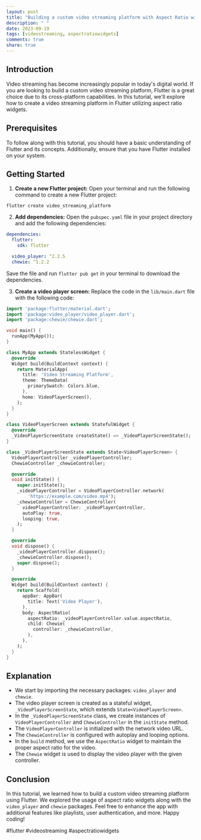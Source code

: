 ```yaml
---
layout: post
title: "Building a custom video streaming platform with Aspect Ratio widgets in Flutter"
description: " "
date: 2023-09-19
tags: [videostreaming, aspectratiowidgets]
comments: true
share: true
---
```


## Introduction
Video streaming has become increasingly popular in today's digital world. If you are looking to build a custom video streaming platform, Flutter is a great choice due to its cross-platform capabilities. In this tutorial, we'll explore how to create a video streaming platform in Flutter utilizing aspect ratio widgets.

## Prerequisites
To follow along with this tutorial, you should have a basic understanding of Flutter and its concepts. Additionally, ensure that you have Flutter installed on your system.

## Getting Started
1. **Create a new Flutter project:** Open your terminal and run the following command to create a new Flutter project:
```
flutter create video_streaming_platform
```

2. **Add dependencies:** Open the `pubspec.yaml` file in your project directory and add the following dependencies:
```yaml
dependencies:
  flutter:
    sdk: flutter

  video_player: ^2.2.5
  chewie: ^1.2.2
```
Save the file and run `flutter pub get` in your terminal to download the dependencies.

3. **Create a video player screen:** Replace the code in the `lib/main.dart` file with the following code:
```dart
import 'package:flutter/material.dart';
import 'package:video_player/video_player.dart';
import 'package:chewie/chewie.dart';

void main() {
  runApp(MyApp());
}

class MyApp extends StatelessWidget {
  @override
  Widget build(BuildContext context) {
    return MaterialApp(
      title: 'Video Streaming Platform',
      theme: ThemeData(
        primarySwatch: Colors.blue,
      ),
      home: VideoPlayerScreen(),
    );
  }
}

class VideoPlayerScreen extends StatefulWidget {
  @override
  _VideoPlayerScreenState createState() => _VideoPlayerScreenState();
}

class _VideoPlayerScreenState extends State<VideoPlayerScreen> {
  VideoPlayerController _videoPlayerController;
  ChewieController _chewieController;

  @override
  void initState() {
    super.initState();
    _videoPlayerController = VideoPlayerController.network(
        'https://example.com/video.mp4');
    _chewieController = ChewieController(
      videoPlayerController: _videoPlayerController,
      autoPlay: true,
      looping: true,
    );
  }

  @override
  void dispose() {
    _videoPlayerController.dispose();
    _chewieController.dispose();
    super.dispose();
  }

  @override
  Widget build(BuildContext context) {
    return Scaffold(
      appBar: AppBar(
        title: Text('Video Player'),
      ),
      body: AspectRatio(
        aspectRatio: _videoPlayerController.value.aspectRatio,
        child: Chewie(
          controller: _chewieController,
        ),
      ),
    );
  }
}
```

## Explanation
- We start by importing the necessary packages: `video_player` and `chewie`.
- The video player screen is created as a stateful widget, `_VideoPlayerScreenState`, which extends `State<VideoPlayerScreen>`.
- In the `_VideoPlayerScreenState` class, we create instances of `VideoPlayerController` and `ChewieController` in the `initState` method.
- The `VideoPlayerController` is initialized with the network video URL.
- The `ChewieController` is configured with autoplay and looping options.
- In the `build` method, we use the `AspectRatio` widget to maintain the proper aspect ratio for the video.
- The `Chewie` widget is used to display the video player with the given controller.

## Conclusion
In this tutorial, we learned how to build a custom video streaming platform using Flutter. We explored the usage of aspect ratio widgets along with the `video_player` and `chewie` packages. Feel free to enhance the app with additional features like playlists, user authentication, and more. Happy coding!

\#flutter #videostreaming #aspectratiowidgets
